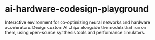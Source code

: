 # ai-hardware-codesign-playground
Interactive environment for co-optimizing neural networks and hardware accelerators. Design custom AI chips alongside the models that run on them, using open-source synthesis tools and performance simulators.
